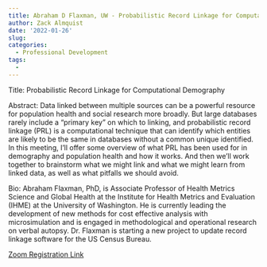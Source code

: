 ```yaml
---
title: Abraham D Flaxman, UW - Probabilistic Record Linkage for Computational Demography
author: Zack Almquist
date: '2022-01-26'
slug: 
categories:
  - Professional Development
tags:
  - 
---
```


Title: Probabilistic Record Linkage for Computational Demography

Abstract: Data linked between multiple sources can be a powerful resource for population health and social research more broadly.  But large databases rarely include a “primary key” on which to linking, and probabilistic record linkage (PRL) is a computational technique that can identify which entities are likely to be the same in databases without a common unique identified.  In this meeting, I’ll offer some overview of what PRL has been used for in demography and population health and how it works.  And then we’ll work together to brainstorm what we might link and what we might learn from linked data, as well as what pitfalls we should avoid. 

Bio: Abraham Flaxman, PhD, is Associate Professor of Health Metrics Science and Global Health at the Institute for Health Metrics and Evaluation (IHME) at the University of Washington. He is currently leading the development of new methods for cost effective analysis with microsimulation and is engaged in methodological and operational research on verbal autopsy. Dr. Flaxman is starting a new project to update record linkage software for the US Census Bureau.

[Zoom Registration Link](https://washington.zoom.us/meeting/register/tJMrdeGqpz4qEt3nymYDdQyVi-X9NeZS28yS)